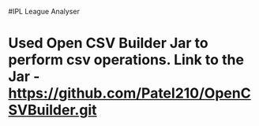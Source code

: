 #IPL League Analyser

# Used Open CSV Builder Jar to perform csv operations. Link to the Jar - https://github.com/Patel210/OpenCSVBuilder.git